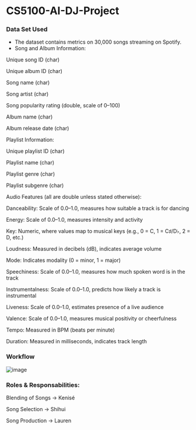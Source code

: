 # CS5100-AI-DJ-Project
### Data Set Used
- The dataset contains metrics on 30,000 songs streaming on Spotify.
- Song and Album Information:

Unique song ID (char)

Unique album ID (char)

Song name (char)

Song artist (char)

Song popularity rating (double, scale of 0–100)

Album name (char)

Album release date (char)

Playlist Information:

Unique playlist ID (char)

Playlist name (char)

Playlist genre (char)

Playlist subgenre (char)

Audio Features (all are double unless stated otherwise):

Danceability: Scale of 0.0–1.0, measures how suitable a track is for dancing

Energy: Scale of 0.0–1.0, measures intensity and activity

Key: Numeric, where values map to musical keys (e.g., 0 = C, 1 = C♯/D♭, 2 = D, etc.)

Loudness: Measured in decibels (dB), indicates average volume

Mode: Indicates modality (0 = minor, 1 = major)

Speechiness: Scale of 0.0–1.0, measures how much spoken word is in the track

Instrumentalness: Scale of 0.0–1.0, predicts how likely a track is instrumental

Liveness: Scale of 0.0–1.0, estimates presence of a live audience

Valence: Scale of 0.0–1.0, measures musical positivity or cheerfulness

Tempo: Measured in BPM (beats per minute)

Duration: Measured in milliseconds, indicates track length

### Workflow
![image](https://github.com/user-attachments/assets/f6e543e2-1af7-481a-8470-c1882d1ac19c)


### Roles & Responsabilities:
Blending of Songs -> Kenisé 

Song Selection -> Shihui 

Song Production -> Lauren 

